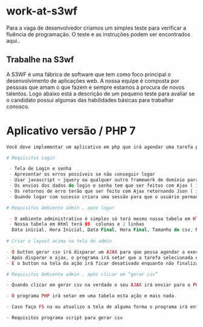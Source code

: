 # work-at-s3wf
Para a vaga de desenvolvedor criamos um simples teste para verificar a fluência de programação. O teste e as instruções podem ser encontrados aqui..

## Trabalhe na S3wf

A S3WF é uma fábrica de software que tem como foco principal o desenvolvimento de aplicações web.
A nossa equipe é composta por pessoas que amam o que fazem e sempre estamos à procura de novos talentos.
Logo abaixo está a descrição de um pequeno teste para avaliar se o candidato possui algumas das habilidades básicas para trabalhar conosco.

# Aplicativo versão / PHP 7

```php
Você deve implementar um aplicativo em php que irá agendar uma tarefa para ser executada em um segundo momento, antes disso teremos que logar no aplicativo.

# Requisitos Login

 - Tela de Login e senha
 - Apresentar os erros possíveis se não conseguir logar
 - Usar javascript + jquery ou qualquer outro framework de domínio para tratar os erros na tela ( da forma mais simples que encontrar)
 - Os envios dos dados do login e senha tem que ser feitos com Ajax ( importante )
 - Os retornos de erro terão que ser feito com Ajax retornando Json ( importante )
 - Quando logar com sucesso criara uma sessão para que o usuário permaneça na tela de admin

# Requisitos Ambiente admin , após logar 

 - O ambiente administrativo é simples só terá mesmo nossa tabela em HTML contendo uma lista das tarefas a serem executadas e mais nada.
 - Nossa tabela em Html terá 08  colunas e 2 linhas
  Data inicial, Hora Inicial, Data Final, Hora Final, Tamanho do csv, Nome Csv, Download, Ação
  
# Criar o layout acima na tela do admin

- O button gerar csv irá disparar um AJAX para que possa agendar a execução
- Após disparar o ajax, o programa irá setar que a tarefa selecionada está pronta para ser executada.
- E o button na tela da ação irá ficar desativado enquanto não finaliza a execução.

# Requisitos Ambiente admin , após clicar em “gerar csv”

- Quando clicar em gerar csv na verdade o seu AJAX irá enviar para o PHP qual tarefa terá que ser executada e mais nada, o retorno é feito em json sucesso ou erro, e um algo para desativar o button ou enviar um msg para que o button altere o seu value para “em andamento”

- O programa PHP irá setar em uma tabela esta ação e mais nada.

- Caso faço F5 na ou atualizo a tela de alguma forma o programa irá entender que já foi clicado na ação e o mesmo fica desativado ou avisar que está “em andamento” a execução da tarefa.

- Requisitos programa script para gerar csv

```
